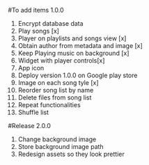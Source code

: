 #To add items 1.0.0
1. Encrypt database data
2. Play songs [x]
3. Player on playlists and songs view [x]
4. Obtain author from metadata and image [x]
5. Keep Playing music on background [x]
6. Widget with player controls[x]
7. App icon
8. Deploy version 1.0.0 on Google play store
9. Image on each song tyle [x]
10. Reorder song list by name
11. Delete files from song list
12. Repeat functionalities
13. Shuffle list

#Release 2.0.0
1. Change background image 
2. Store background image path
3. Redesign assets so they look prettier